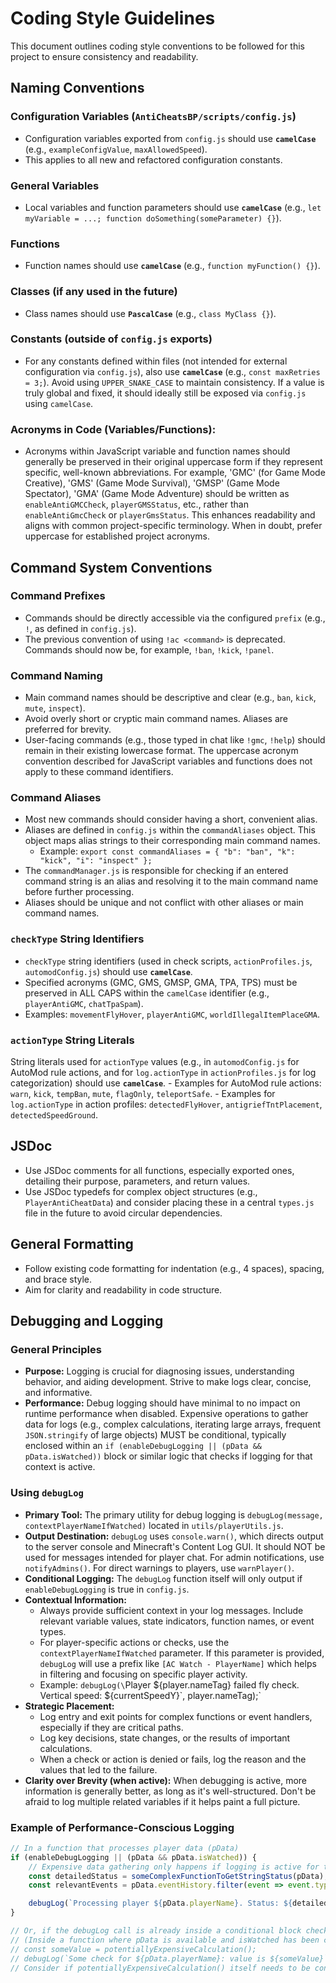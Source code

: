 # Coding Style Guidelines

This document outlines coding style conventions to be followed for this project to ensure consistency and readability.

## Naming Conventions

### Configuration Variables (`AntiCheatsBP/scripts/config.js`)
*   Configuration variables exported from `config.js` should use **`camelCase`** (e.g., `exampleConfigValue`, `maxAllowedSpeed`).
*   This applies to all new and refactored configuration constants.

### General Variables
*   Local variables and function parameters should use **`camelCase`** (e.g., `let myVariable = ...; function doSomething(someParameter) {}`).

### Functions
*   Function names should use **`camelCase`** (e.g., `function myFunction() {}`).

### Classes (if any used in the future)
*   Class names should use **`PascalCase`** (e.g., `class MyClass {}`).

### Constants (outside of `config.js` exports)
*   For any constants defined within files (not intended for external configuration via `config.js`), also use **`camelCase`** (e.g., `const maxRetries = 3;`). Avoid using `UPPER_SNAKE_CASE` to maintain consistency. If a value is truly global and fixed, it should ideally still be exposed via `config.js` using `camelCase`.

### Acronyms in Code (Variables/Functions):
*   Acronyms within JavaScript variable and function names should generally be preserved in their original uppercase form if they represent specific, well-known abbreviations. For example, 'GMC' (for Game Mode Creative), 'GMS' (Game Mode Survival), 'GMSP' (Game Mode Spectator), 'GMA' (Game Mode Adventure) should be written as `enableAntiGMCCheck`, `playerGMSStatus`, etc., rather than `enableAntiGmcCheck` or `playerGmsStatus`. This enhances readability and aligns with common project-specific terminology. When in doubt, prefer uppercase for established project acronyms.

## Command System Conventions

### Command Prefixes
- Commands should be directly accessible via the configured `prefix` (e.g., `!`, as defined in `config.js`).
- The previous convention of using `!ac <command>` is deprecated. Commands should now be, for example, `!ban`, `!kick`, `!panel`.

### Command Naming
- Main command names should be descriptive and clear (e.g., `ban`, `kick`, `mute`, `inspect`).
- Avoid overly short or cryptic main command names. Aliases are preferred for brevity.
- User-facing commands (e.g., those typed in chat like `!gmc`, `!help`) should remain in their existing lowercase format. The uppercase acronym convention described for JavaScript variables and functions does not apply to these command identifiers.

### Command Aliases
- Most new commands should consider having a short, convenient alias.
- Aliases are defined in `config.js` within the `commandAliases` object. This object maps alias strings to their corresponding main command names.
  - Example: `export const commandAliases = { "b": "ban", "k": "kick", "i": "inspect" };`
- The `commandManager.js` is responsible for checking if an entered command string is an alias and resolving it to the main command name before further processing.
- Aliases should be unique and not conflict with other aliases or main command names.

### `checkType` String Identifiers
*   `checkType` string identifiers (used in check scripts, `actionProfiles.js`, `automodConfig.js`) should use **`camelCase`**.
*   Specified acronyms (GMC, GMS, GMSP, GMA, TPA, TPS) must be preserved in ALL CAPS within the `camelCase` identifier (e.g., `playerAntiGMC`, `chatTpaSpam`).
*   Examples: `movementFlyHover`, `playerAntiGMC`, `worldIllegalItemPlaceGMA`.

### `actionType` String Literals
String literals used for `actionType` values (e.g., in `automodConfig.js` for AutoMod rule actions, and for `log.actionType` in `actionProfiles.js` for log categorization) should use **`camelCase`**.
    - Examples for AutoMod rule actions: `warn`, `kick`, `tempBan`, `mute`, `flagOnly`, `teleportSafe`.
    - Examples for `log.actionType` in action profiles: `detectedFlyHover`, `antigriefTntPlacement`, `detectedSpeedGround`.

## JSDoc
*   Use JSDoc comments for all functions, especially exported ones, detailing their purpose, parameters, and return values.
*   Use JSDoc typedefs for complex object structures (e.g., `PlayerAntiCheatData`) and consider placing these in a central `types.js` file in the future to avoid circular dependencies.

## General Formatting
*   Follow existing code formatting for indentation (e.g., 4 spaces), spacing, and brace style.
*   Aim for clarity and readability in code structure.

## Debugging and Logging
### General Principles
- **Purpose:** Logging is crucial for diagnosing issues, understanding behavior, and aiding development. Strive to make logs clear, concise, and informative.
- **Performance:** Debug logging should have minimal to no impact on runtime performance when disabled. Expensive operations to gather data for logs (e.g., complex calculations, iterating large arrays, frequent `JSON.stringify` of large objects) MUST be conditional, typically enclosed within an `if (enableDebugLogging || (pData && pData.isWatched))` block or similar logic that checks if logging for that context is active.

### Using `debugLog`
- **Primary Tool:** The primary utility for debug logging is `debugLog(message, contextPlayerNameIfWatched)` located in `utils/playerUtils.js`.
- **Output Destination:** `debugLog` uses `console.warn()`, which directs output to the server console and Minecraft's Content Log GUI. It should NOT be used for messages intended for player chat. For admin notifications, use `notifyAdmins()`. For direct warnings to players, use `warnPlayer()`.
- **Conditional Logging:** The `debugLog` function itself will only output if `enableDebugLogging` is true in `config.js`.
- **Contextual Information:**
    - Always provide sufficient context in your log messages. Include relevant variable values, state indicators, function names, or event types.
    - For player-specific actions or checks, use the `contextPlayerNameIfWatched` parameter. If this parameter is provided, `debugLog` will use a prefix like `[AC Watch - PlayerName]` which helps in filtering and focusing on specific player activity.
    - Example: `debugLog(\`Player ${player.nameTag} failed fly check. Vertical speed: ${currentSpeedY}\`, player.nameTag);`
- **Strategic Placement:**
    - Log entry and exit points for complex functions or event handlers, especially if they are critical paths.
    - Log key decisions, state changes, or the results of important calculations.
    - When a check or action is denied or fails, log the reason and the values that led to the failure.
- **Clarity over Brevity (when active):** When debugging is active, more information is generally better, as long as it's well-structured. Don't be afraid to log multiple related variables if it helps paint a full picture.

### Example of Performance-Conscious Logging

```javascript
// In a function that processes player data (pData)
if (enableDebugLogging || (pData && pData.isWatched)) {
    // Expensive data gathering only happens if logging is active for this context
    const detailedStatus = someComplexFunctionToGetStringStatus(pData);
    const relevantEvents = pData.eventHistory.filter(event => event.type === 'critical').map(event => event.id);

    debugLog(`Processing player ${pData.playerName}. Status: ${detailedStatus}. Critical Event IDs: ${JSON.stringify(relevantEvents)}.`, pData.playerName);
}

// Or, if the debugLog call is already inside a conditional block checking for isWatched:
// (Inside a function where pData is available and isWatched has been checked)
// const someValue = potentiallyExpensiveCalculation();
// debugLog(`Some check for ${pData.playerName}: value is ${someValue}`, pData.playerName);
// Consider if potentiallyExpensiveCalculation() itself needs to be conditional if it's very heavy.
```
